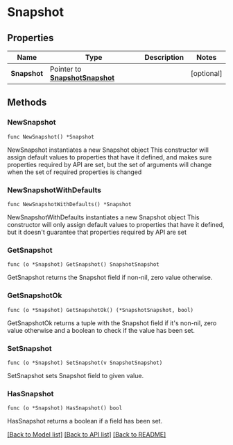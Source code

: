 # Snapshot

## Properties

Name | Type | Description | Notes
------------ | ------------- | ------------- | -------------
**Snapshot** | Pointer to [**SnapshotSnapshot**](snapshot_snapshot.md) |  | [optional] 

## Methods

### NewSnapshot

`func NewSnapshot() *Snapshot`

NewSnapshot instantiates a new Snapshot object
This constructor will assign default values to properties that have it defined,
and makes sure properties required by API are set, but the set of arguments
will change when the set of required properties is changed

### NewSnapshotWithDefaults

`func NewSnapshotWithDefaults() *Snapshot`

NewSnapshotWithDefaults instantiates a new Snapshot object
This constructor will only assign default values to properties that have it defined,
but it doesn't guarantee that properties required by API are set

### GetSnapshot

`func (o *Snapshot) GetSnapshot() SnapshotSnapshot`

GetSnapshot returns the Snapshot field if non-nil, zero value otherwise.

### GetSnapshotOk

`func (o *Snapshot) GetSnapshotOk() (*SnapshotSnapshot, bool)`

GetSnapshotOk returns a tuple with the Snapshot field if it's non-nil, zero value otherwise
and a boolean to check if the value has been set.

### SetSnapshot

`func (o *Snapshot) SetSnapshot(v SnapshotSnapshot)`

SetSnapshot sets Snapshot field to given value.

### HasSnapshot

`func (o *Snapshot) HasSnapshot() bool`

HasSnapshot returns a boolean if a field has been set.


[[Back to Model list]](../README.md#documentation-for-models) [[Back to API list]](../README.md#documentation-for-api-endpoints) [[Back to README]](../README.md)



